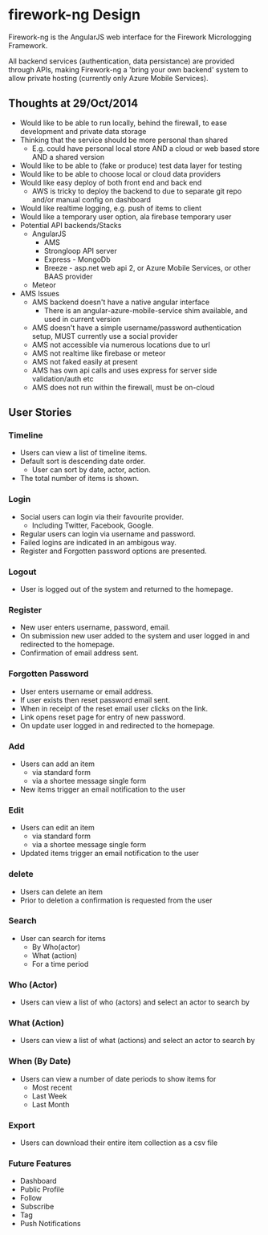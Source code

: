 # firework-ng Design

Firework-ng is the AngularJS web interface for the 
Firework Micrologging Framework.

All backend services (authentication, data persistance) are provided 
through APIs, making Firework-ng a 'bring your own backend' system to 
allow private hosting (currently only Azure Mobile Services).


## Thoughts at 29/Oct/2014

* Would like to be able to run locally, behind the firewall, to ease development and private data storage
* Thinking that the service should be more personal than shared
  * E.g. could have personal local store AND a cloud or web based store AND a shared version
* Would like to be able to (fake or produce) test data layer for testing
* Would like to be able to choose local or cloud data providers
* Would like easy deploy of both front end and back end 
  * AWS is tricky to deploy the backend to due to separate git repo and/or manual config on dashboard
* Would like realtime logging, e.g. push of items to client
* Would like a temporary user option, ala firebase temporary user
* Potential API backends/Stacks
  * AngularJS
    * AMS 
    * Strongloop API server
    * Express - MongoDb
    * Breeze - asp.net web api 2, or Azure Mobile Services, or other BAAS provider
  * Meteor
* AMS Issues
  * AMS backend doesn't have a native angular interface 
    * There is an angular-azure-mobile-service shim available, and used in current version 
  * AMS doesn't have a simple username/password authentication setup, MUST currently use a social provider
  * AMS not accessible via numerous locations due to url
  * AMS not realtime like firebase or meteor
  * AMS not faked easily at present
  * AMS has own api calls and uses express for server side validation/auth etc
  * AMS does not run within the firewall, must be on-cloud


## User Stories

### Timeline

* Users can view a list of timeline items.
* Default sort is descending date order.
  * User can sort by date, actor, action.
* The total number of items is shown.


### Login

* Social users can login via their favourite provider.
  * Including Twitter, Facebook, Google.
* Regular users can login via username and password.
* Failed logins are indicated in an ambigous way.
* Register and Forgotten password options are presented.


### Logout

* User is logged out of the system and returned to the homepage.


### Register

* New user enters username, password, email. 
* On submission new user added to the system and user logged in and redirected to the homepage.
* Confirmation of email address sent.


### Forgotten Password

* User enters username or email address.
* If user exists then reset password email sent.
* When in receipt of the reset email user clicks on the link.
* Link opens reset page for entry of new password. 
* On update user logged in and redirected to the homepage.


### Add

* Users can add an item
  * via standard form
  * via a shortee message single form
* New items trigger an email notification to the user


### Edit

* Users can edit an item
  * via standard form
  * via a shortee message single form
* Updated items trigger an email notification to the user


### delete

* Users can delete an item
* Prior to deletion a confirmation is requested from the user 


### Search

* User can search for items
   * By Who(actor)
   * What (action)
   * For a time period

### Who (Actor)

* Users can view a list of who (actors) and select an actor to search by

### What (Action)

* Users can view a list of what (actions) and select an actor to search by

### When (By Date)

* Users can view a number of date periods to show items for
  * Most recent
  * Last Week
  * Last Month

### Export

* Users can download their entire item collection as a csv file

### Future Features

* Dashboard
* Public Profile
* Follow
* Subscribe
* Tag
* Push Notifications

